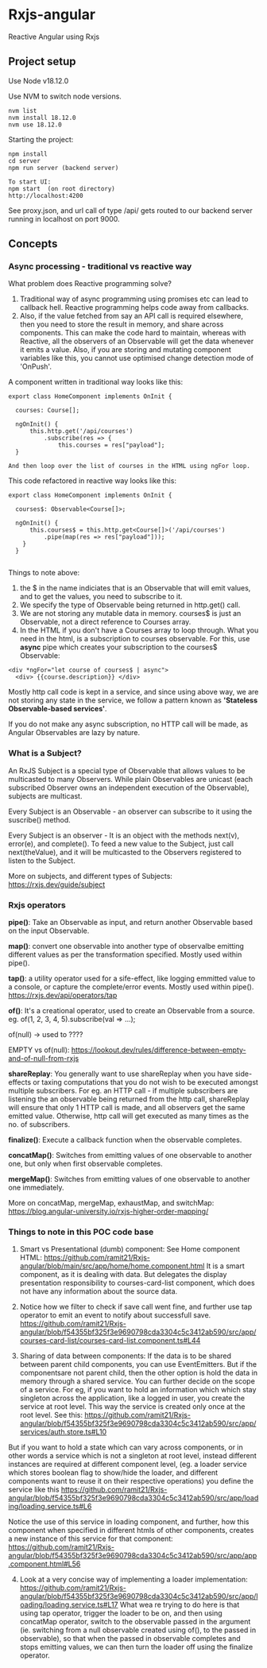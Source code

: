 # Rxjs-angular
Reactive Angular using Rxjs

## Project setup
Use Node v18.12.0

Use NVM to switch node versions.
```
nvm list
nvm install 18.12.0
nvm use 18.12.0
```

Starting the project:

```
npm install
cd server  
npm run server (backend server)

To start UI:
npm start  (on root directory)
http://localhost:4200
```

See proxy.json, and url call of type /api/ gets routed to our backend server running in localhost on port 9000.

## Concepts

### Async processing - traditional vs reactive way

What problem does Reactive programming solve?

1. Traditional way of async programming using promises etc can lead to callback hell. Reactive programming helps code away from callbacks.
2. Also, if the value fetched from say an API call is required elsewhere, then you need to store the result in memory, and share across components. 
This can make the code hard to maintain, whereas with Reactive, all the observers of an Observable will get the data whenever it emits a value.
Also, if you are storing and mutating component variables like this, you cannot use optimised change detection mode of 'OnPush'.

A component written in traditional way looks like this:

```
export class HomeComponent implements OnInit {

  courses: Course[];

  ngOnInit() {
      this.http.get('/api/courses')
	      .subscribe(res => {
		      this.courses = res["payload"];
  }
  
And then loop over the list of courses in the HTML using ngFor loop.

```

This code refactored in reactive way looks like this:

```
export class HomeComponent implements OnInit {

  courses$: Observable<Course[]>;

  ngOnInit() {
      this.courses$ = this.http.get<Course[]>('/api/courses')
	      .pipe(map(res => res["payload"]));
	}
  }
  

```
Things to note above:
1. the $ in the name indiciates that is an Observable that will emit values, and to get the values, you need to subscribe to it.
2. We specify the type of Observable being returned in http.get() call.
3. We are not storing any mutable data in memory. courses$ is just an Observable, not a direct reference to Courses array.
4. In the HTML if you don't have a Courses array to loop through. What you need in the html, is a subscription to courses observable.
For this, use **async** pipe which creates your subscription to the courses$ Observable:

```
<div *ngFor="let course of courses$ | async">
  <div> {{course.description}} </div>
``` 
Mostly http call code is kept in a service, and since using above way, we are not storing any state in the service, we follow 
a pattern known as **'Stateless Observable-based services'**.

If you do not make any async subscription, no HTTP call will be made, as Angular Observables are lazy by nature. 

### What is a Subject?
An RxJS Subject is a special type of Observable that allows values to be multicasted to many Observers.
While plain Observables are unicast (each subscribed Observer owns an independent execution of the Observable), subjects are multicast.

Every Subject is an Observable - an observer can subscribe to it using the suscribe() method. 

Every Subject is an observer - It is an object with the methods next(v), error(e), and complete(). To feed a new value to the Subject, 
just call next(theValue), and it will be multicasted to the Observers registered to listen to the Subject.

More on subjects, and different types of Subjects:
https://rxjs.dev/guide/subject


### Rxjs operators

**pipe()**: Take an Observable as input, and return another Observable based on the input Observable.

**map()**: convert one observable into another type of observalbe emitting different values as per the transformation specified. Mostly used within pipe().

**tap()**: a utility operator used for a sife-effect, like logging emmitted value to a console, or capture the complete/error events. Mostly used within pipe().
https://rxjs.dev/api/operators/tap

**of()**: It's a creational operator, used to create an Observable from a source.
eg. of(1, 2, 3, 4, 5).subscribe(val => ...); 

of(null) -> used to ????

EMPTY vs of(null): https://lookout.dev/rules/difference-between-empty-and-of-null-from-rxjs

**shareReplay**: You generally want to use shareReplay when you have side-effects or taxing computations that you do not wish to be executed amongst
 multiple subscribers. For eg. an HTTP call - if multiple subscribers are listening the an observable being returned from the http call, shareReplay will ensure that
 only 1 HTTP call is made, and all observers get the same emitted value. Otherwise, http call will get executed as many times as the no. of subscribers.
 
**finalize()**: Execute a callback function when the observable completes.
 
**concatMap()**: Switches from emitting values of one observable to another one, but only when first observable completes.

**mergeMap()**: Switches from emitting values of one observable to another one immediately. 

More on concatMap, mergeMap, exhaustMap, and switchMap: https://blog.angular-university.io/rxjs-higher-order-mapping/
 
### Things to note in this POC code base

1. Smart vs Presentational (dumb) component: See Home component HTML: https://github.com/ramit21/Rxjs-angular/blob/main/src/app/home/home.component.html
It is a smart component, as it is dealing with data. But delegates the display presentation responsibility to courses-card-list component, which does not have 
any information about the source data.

2. Notice how we filter to check if save call went fine, and further use tap operator to emit an event to notify about successfull save.
https://github.com/ramit21/Rxjs-angular/blob/f54355bf325f3e9690798cda3304c5c3412ab590/src/app/courses-card-list/courses-card-list.component.ts#L44

3. Sharing of data between components: If the data is to be shared between parent child components, you can use EventEmitters. But if the componentsare not parent
child, then the other option is hold the data in memory through a shared service. You can further decide on the scope of a service. For eg, if you want to hold an 
information which which stay singleton across the application, like a logged in user, you create the service at root level. This way the service is created only 
once at the root level. See this: https://github.com/ramit21/Rxjs-angular/blob/f54355bf325f3e9690798cda3304c5c3412ab590/src/app/services/auth.store.ts#L10

But if you want to hold a state which can vary across components, or in other words a service which is not a singleton at root level, instead different instances
are required at different component level, (eg. a loader service which stores boolean flag to show/hide the loader, and different components want 
to reuse it on their respective operations) you define the service like this https://github.com/ramit21/Rxjs-angular/blob/f54355bf325f3e9690798cda3304c5c3412ab590/src/app/loading/loading.service.ts#L6

Notice the use of this service in loading component, and further, how this component when specified in different htmls of other components, creates a new instance of this
service for that component: https://github.com/ramit21/Rxjs-angular/blob/f54355bf325f3e9690798cda3304c5c3412ab590/src/app/app.component.html#L56

4. Look at a very concise way of implementing a loader implementation: https://github.com/ramit21/Rxjs-angular/blob/f54355bf325f3e9690798cda3304c5c3412ab590/src/app/loading/loading.service.ts#L17
What wea re trying to do here is that using tap operator, trigger the loader to be on, and then using concatMap operator, switch to the observable passed in the argument 
(ie. switching from a null observable created using of(), to the passed in observable),
so that when the passed in observable completes and stops emitting values, we can then turn the loader off using the finalize operator.



